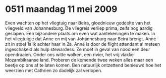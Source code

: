 # 0511 maandag 11 mei 2009
Even wachten op het vliegtuig naar Beira, gloednieuw gedeelte van het vliegveld van Johannesburg. De vliegreis verliep prima, zelfs nog aardig geslapen. Een bijzondere plaats om even wat aantekeningen te maken. In het vliegtuigje dat Anne en mij van Johannesburg naar Beira brengt. Anne zit in stoel 1a ik achter haar in 2a. Anne is door de flight attendant al meteen ingeschakeld als hulp stewardess. Ze moet in geval van nood een deur opendraaien. Onder ons witte wolken, een rivier, het vrij vlakke Mozambikaanse land. Proberen de komende twee weken alles maar een beetje op ons af te laten komen. Ben natuurlijk ontzettend benieuwd hoe het weerzien met Cathrien zo dadelijk zal verlopen.